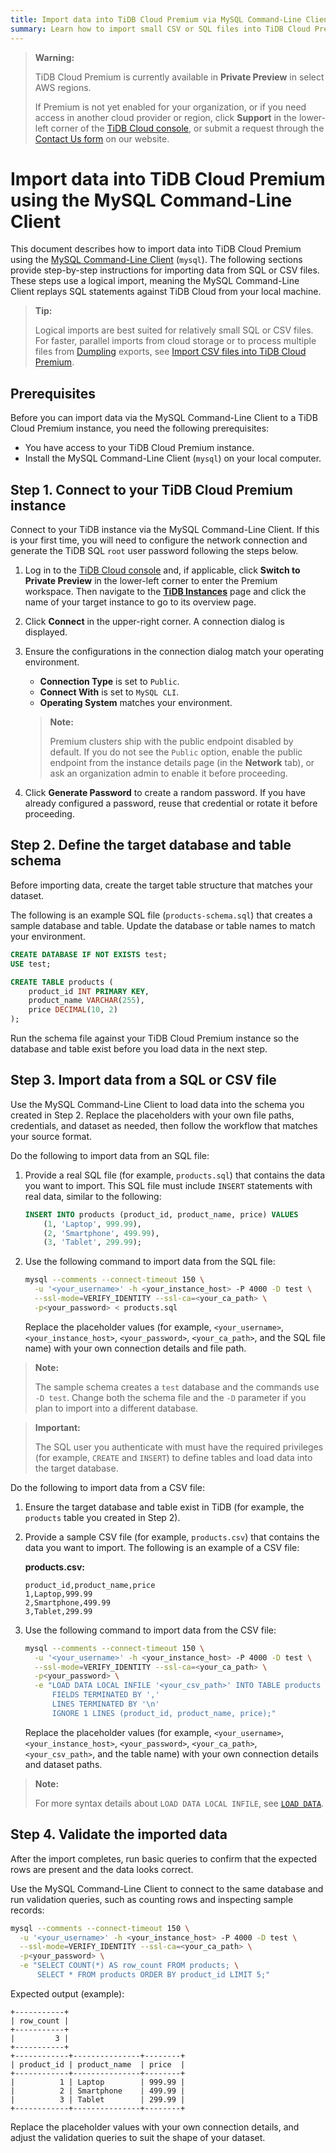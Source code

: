 ```yaml
---
title: Import data into TiDB Cloud Premium via MySQL Command-Line Client
summary: Learn how to import small CSV or SQL files into TiDB Cloud Premium instances using the MySQL Command-Line Client (`mysql`).
---
```


> **Warning:**
> 
> TiDB Cloud Premium is currently available in **Private Preview** in select AWS regions.  
> 
> If Premium is not yet enabled for your organization, or if you need access in another cloud provider or region, click **Support** in the lower-left corner of the [TiDB Cloud console](https://tidbcloud.com/), or submit a request through the [Contact Us form](https://www.pingcap.com/contact-us) on our website.

# Import data into TiDB Cloud Premium using the MySQL Command-Line Client

This document describes how to import data into TiDB Cloud Premium using the [MySQL Command-Line Client](https://dev.mysql.com/doc/refman/8.0/en/mysql.html) (`mysql`). The following sections provide step-by-step instructions for importing data from SQL or CSV files. These steps use a logical import, meaning the MySQL Command-Line Client replays SQL statements against TiDB Cloud from your local machine.

> **Tip:**
>
> Logical imports are best suited for relatively small SQL or CSV files. For faster, parallel imports from cloud storage or to process multiple files from [Dumpling](/dumpling-overview.md) exports, see [Import CSV files into TiDB Cloud Premium](/tidb-cloud/premium/import-csv-files-premium.md).

## Prerequisites

Before you can import data via the MySQL Command-Line Client to a TiDB Cloud Premium instance, you need the following prerequisites:

- You have access to your TiDB Cloud Premium instance.
- Install the MySQL Command-Line Client (`mysql`) on your local computer.

## Step 1. Connect to your TiDB Cloud Premium instance

Connect to your TiDB instance via the MySQL Command-Line Client. If this is your first time, you will need to configure the network connection and generate the TiDB SQL `root` user password following the steps below.

1. Log in to the [TiDB Cloud console](https://tidbcloud.com/) and, if applicable, click **Switch to Private Preview** in the lower-left corner to enter the Premium workspace. Then navigate to the [**TiDB Instances**](https://tidbcloud.com/project/instances) page and click the name of your target instance to go to its overview page.

2. Click **Connect** in the upper-right corner. A connection dialog is displayed.

3. Ensure the configurations in the connection dialog match your operating environment.

    - **Connection Type** is set to `Public`.
    - **Connect With** is set to `MySQL CLI`.
    - **Operating System** matches your environment.

    > **Note:**
    > 
    > Premium clusters ship with the public endpoint disabled by default. If you do not see the `Public` option, enable the public endpoint from the instance details page (in the **Network** tab), or ask an organization admin to enable it before proceeding.

4. Click **Generate Password** to create a random password. If you have already configured a password, reuse that credential or rotate it before proceeding.

## Step 2. Define the target database and table schema

Before importing data, create the target table structure that matches your dataset.

The following is an example SQL file (`products-schema.sql`) that creates a sample database and table. Update the database or table names to match your environment.

```sql
CREATE DATABASE IF NOT EXISTS test;
USE test;

CREATE TABLE products (
    product_id INT PRIMARY KEY,
    product_name VARCHAR(255),
    price DECIMAL(10, 2)
);
```

Run the schema file against your TiDB Cloud Premium instance so the database and table exist before you load data in the next step.

## Step 3. Import data from a SQL or CSV file

Use the MySQL Command-Line Client to load data into the schema you created in Step 2. Replace the placeholders with your own file paths, credentials, and dataset as needed, then follow the workflow that matches your source format.

<SimpleTab>
<div label="From an SQL file">

Do the following to import data from an SQL file:

1. Provide a real SQL file (for example, `products.sql`) that contains the data you want to import. This SQL file must include `INSERT` statements with real data, similar to the following:

    ```sql
    INSERT INTO products (product_id, product_name, price) VALUES
        (1, 'Laptop', 999.99),
        (2, 'Smartphone', 499.99),
        (3, 'Tablet', 299.99);
    ```

2. Use the following command to import data from the SQL file:

    ```bash
    mysql --comments --connect-timeout 150 \
      -u '<your_username>' -h <your_instance_host> -P 4000 -D test \
      --ssl-mode=VERIFY_IDENTITY --ssl-ca=<your_ca_path> \
      -p<your_password> < products.sql
    ```

    Replace the placeholder values (for example, `<your_username>`, `<your_instance_host>`, `<your_password>`, `<your_ca_path>`, and the SQL file name) with your own connection details and file path.

> **Note:**
>
> The sample schema creates a `test` database and the commands use `-D test`. Change both the schema file and the `-D` parameter if you plan to import into a different database.

> **Important:**
> 
> The SQL user you authenticate with must have the required privileges (for example, `CREATE` and `INSERT`) to define tables and load data into the target database.

</div>
<div label="From a CSV file">

Do the following to import data from a CSV file:

1. Ensure the target database and table exist in TiDB (for example, the `products` table you created in Step 2).

2. Provide a sample CSV file (for example, `products.csv`) that contains the data you want to import. The following is an example of a CSV file:

    **products.csv:**

    ```csv
    product_id,product_name,price
    1,Laptop,999.99
    2,Smartphone,499.99
    3,Tablet,299.99
    ```

3. Use the following command to import data from the CSV file:

    ```bash
    mysql --comments --connect-timeout 150 \
      -u '<your_username>' -h <your_instance_host> -P 4000 -D test \
      --ssl-mode=VERIFY_IDENTITY --ssl-ca=<your_ca_path> \
      -p<your_password> \
      -e "LOAD DATA LOCAL INFILE '<your_csv_path>' INTO TABLE products
          FIELDS TERMINATED BY ','
          LINES TERMINATED BY '\n'
          IGNORE 1 LINES (product_id, product_name, price);"
    ```

    Replace the placeholder values (for example, `<your_username>`, `<your_instance_host>`, `<your_password>`, `<your_ca_path>`, `<your_csv_path>`, and the table name) with your own connection details and dataset paths.

> **Note:**
>
> For more syntax details about `LOAD DATA LOCAL INFILE`, see [`LOAD DATA`](/sql-statements/sql-statement-load-data.md).

</div>
</SimpleTab>

## Step 4. Validate the imported data

After the import completes, run basic queries to confirm that the expected rows are present and the data looks correct.

Use the MySQL Command-Line Client to connect to the same database and run validation queries, such as counting rows and inspecting sample records:

```bash
mysql --comments --connect-timeout 150 \
  -u '<your_username>' -h <your_instance_host> -P 4000 -D test \
  --ssl-mode=VERIFY_IDENTITY --ssl-ca=<your_ca_path> \
  -p<your_password> \
  -e "SELECT COUNT(*) AS row_count FROM products; \
      SELECT * FROM products ORDER BY product_id LIMIT 5;"
```

Expected output (example):

```text
+-----------+
| row_count |
+-----------+
|         3 |
+-----------+
+------------+---------------+--------+
| product_id | product_name  | price  |
+------------+---------------+--------+
|          1 | Laptop        | 999.99 |
|          2 | Smartphone    | 499.99 |
|          3 | Tablet        | 299.99 |
+------------+---------------+--------+
```

Replace the placeholder values with your own connection details, and adjust the validation queries to suit the shape of your dataset.
